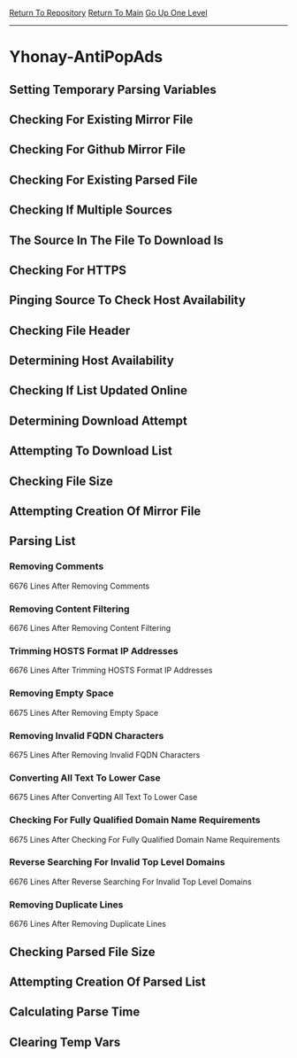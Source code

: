 [Return To Repository](https://github.com/deathbybandaid/piholeparser/)
[Return To Main](https://github.com/deathbybandaid/piholeparser/blob/master/RecentRunLogs/Mainlog.md)
[Go Up One Level](https://github.com/deathbybandaid/piholeparser/blob/master/RecentRunLogs/TopLevelScripts/30-Processing-External-Blacklists.md)
____________________________________
# Yhonay-AntiPopAds
## Setting Temporary Parsing Variables
## Checking For Existing Mirror File
## Checking For Github Mirror File
## Checking For Existing Parsed File
## Checking If Multiple Sources
## The Source In The File To Download Is
## Checking For HTTPS
## Pinging Source To Check Host Availability
## Checking File Header
## Determining Host Availability
## Checking If List Updated Online
## Determining Download Attempt
## Attempting To Download List
## Checking File Size
## Attempting Creation Of Mirror File
## Parsing List
### Removing Comments
6676 Lines After Removing Comments
### Removing Content Filtering
6676 Lines After Removing Content Filtering
### Trimming HOSTS Format IP Addresses
6676 Lines After Trimming HOSTS Format IP Addresses
### Removing Empty Space
6675 Lines After Removing Empty Space
### Removing Invalid FQDN Characters
6675 Lines After Removing Invalid FQDN Characters
### Converting All Text To Lower Case
6675 Lines After Converting All Text To Lower Case
### Checking For Fully Qualified Domain Name Requirements
6675 Lines After Checking For Fully Qualified Domain Name Requirements
### Reverse Searching For Invalid Top Level Domains
6676 Lines After Reverse Searching For Invalid Top Level Domains
### Removing Duplicate Lines
6676 Lines After Removing Duplicate Lines
## Checking Parsed File Size
## Attempting Creation Of Parsed List
## Calculating Parse Time
## Clearing Temp Vars
